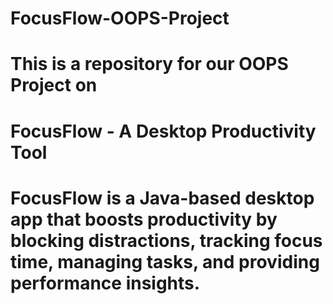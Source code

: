 # FocusFlow-OOPS-Project
# This is a repository for our OOPS Project on
# FocusFlow - A Desktop Productivity Tool
# FocusFlow is a Java-based desktop app that boosts productivity by blocking distractions, tracking focus time, managing tasks, and providing performance insights.



